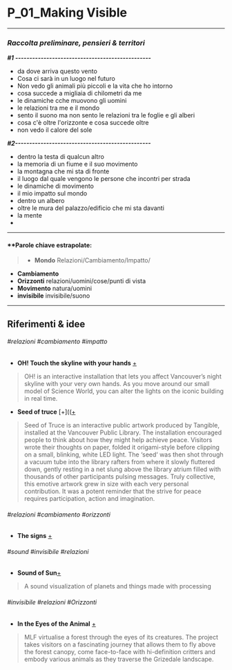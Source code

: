 # P_01_Making Visible
---
### ***Raccolta preliminare, pensieri & territori***

***#1 ------------------------------------------------***
- da dove arriva questo vento
- Cosa ci sarà in un luogo nel futuro
- Non vedo gli animali più piccoli e la vita che ho intorno
- cosa succede a migliaia di chilometri da me
- le dinamiche cche muovono gli uomini
- le relazioni tra me e il mondo
- sento il suono ma non sento le relazioni tra le foglie e gli alberi
- cosa c'è oltre l'orizzonte e cosa succede oltre
- non vedo il  calore del sole


***#2------------------------------------------------***
- dentro la testa di qualcun altro
- la memoria di un fiume e il suo movimento
- la montagna che mi sta di fronte
- il luogo dal quale vengono le persone che incontri per strada
- le dinamiche di movimento
- il mio impatto sul mondo
- dentro un albero
- oltre le mura del palazzo/edificio che mi sta davanti
- la mente
-

----
#### **Parole chiave estrapolate:

> - **Mondo** Relazioni/Cambiamento/Impatto/
- **Cambiamento**
- **Orizzonti**  relazioni/uomini/cose/punti di vista
- **Movimento** natura/uomini
- **invisibile** invisibile/suono

----

## **Riferimenti & idee**

###### #relazioni #cambiamento #impatto
- **OH!
Touch the skyline with your hands** [+](http://www.tangibleinteraction.com/artworks/oh)
>OH! is an interactive installation that lets you affect Vancouver’s night skyline with your very own hands. As you move around our small model of Science World, you can alter the lights on the iconic building in real time.


- **Seed of truce**
[+](([+](http://www.tangibleinteraction.com/artworks/seed-of-truce)
> Seed of Truce is an interactive public artwork produced by Tangible, installed at the Vancouver Public Library.
The installation encouraged people to think about how they might help achieve peace. Visitors wrote their thoughts on paper, folded it origami-style before clipping on a small, blinking, white LED light.
The ‘seed‘ was then shot through a vacuum tube into the library rafters from where it slowly fluttered down, gently resting in a net slung above the library atrium filled with thousands of other participants pulsing messages.
Truly collective, this emotive artwork grew in size with each very personal contribution. It was a potent reminder that the strive for peace requires participation, action and imagination.

###### #relazioni #cambiamento #orizzonti
- **The signs** [+](https://vimeo.com/50434125)



###### #sound #invisibile #relazioni
- **Sound of Sun**[+](https://vimeo.com/258459514)
>A sound visualization of planets and things made with processing


###### #invisibile #relazioni #Orizzonti
- **In the Eyes of the Animal** [+](http://www.creativeapplications.net/maxmsp/in-the-eyes-of-the-animal-mlf-virtualise-a-forest-through-the-eyes-of-its-creatures/)
>MLF virtualise a forest through the eyes of its creatures.
The project takes visitors on a fascinating journey that allows them to fly above the forest canopy, come face-to-face with hi-definition critters and embody various animals as they traverse the Grizedale landscape.
